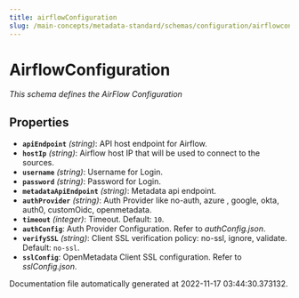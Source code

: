 ```yaml
---
title: airflowConfiguration
slug: /main-concepts/metadata-standard/schemas/configuration/airflowconfiguration
---
```


# AirflowConfiguration

*This schema defines the AirFlow Configuration*

## Properties

- **`apiEndpoint`** *(string)*: API host endpoint for Airflow.
- **`hostIp`** *(string)*: Airflow host IP that will be used to connect to the sources.
- **`username`** *(string)*: Username for Login.
- **`password`** *(string)*: Password for Login.
- **`metadataApiEndpoint`** *(string)*: Metadata api endpoint.
- **`authProvider`** *(string)*: Auth Provider like no-auth, azure , google, okta, auth0, customOidc, openmetadata.
- **`timeout`** *(integer)*: Timeout. Default: `10`.
- **`authConfig`**: Auth Provider Configuration. Refer to *authConfig.json*.
- **`verifySSL`** *(string)*: Client SSL verification policy: no-ssl, ignore, validate. Default: `no-ssl`.
- **`sslConfig`**: OpenMetadata Client SSL configuration. Refer to *sslConfig.json*.


Documentation file automatically generated at 2022-11-17 03:44:30.373132.
